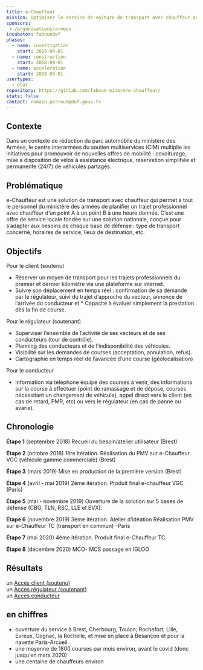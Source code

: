 ```yaml
---
title: e-Chauffeur
mission: Optimiser le service de voiture de transport avec chauffeur au sein des bases de défense
sponsors:
 - /organisations/armees
incubator: fabnumdef
phases:
  - name: investigation
    start: 2018-09-01
  - name: construction
    start: 2018-09-01
  - name: acceleration
    start: 2018-09-01
usertypes:
  - etat
repository: https://gitlab.com/fabnum-minarm/e-chauffeur/
stats: false
contact: romain.perroud@def.gouv.fr
---
```


## Contexte 
Dans un contexte de réduction du parc automobile du ministère des Armées, le centre interarmées du soutien multiservices (CIM) multiplie les initiatives pour promouvoir de nouvelles offres de mobilité : covoiturage, mise à disposition de vélos à assistance électrique, réservation simplifiée et permanente (24/7) de véhicules partagés.

## Problématique
e-Chauffeur est une solution de transport avec chauffeur qui permet à tout le personnel du ministère des armées de planifier un trajet professionnel avec chauffeur d’un point A à un point B à une heure donnée. C’est une offre de service locale fondée sur une solution nationale, conçue pour s’adapter aux besoins de chaque base de défense : type de transport concerné, horaires de service, lieux de destination, etc.

## Objectifs   
Pour le client (soutenu)
* Réserver un moyen de transport pour les trajets professionnels du premier et dernier kilomètre via une plateforme sur internet.
* Suivre son déplacement en temps réel : confirmation de sa demande par le régulateur, suivi du trajet d’approche du vecteur, annonce de l’arrivée du conducteur et * Capacité à évaluer simplement la prestation dès la fin de course.

Pour le régulateur (soutenant)
* Superviser l’ensemble de l’activité de ses vecteurs et de ses conducteurs (tour de contrôle).
* Planning des conducteurs et de l’indisponibilité des véhicules.
* Visibilité sur les demandes de courses (acceptation, annulation, refus).
* Cartographie en temps réel de l’avancée d’une course (géolocalisation)

Pour le conducteur
* Information via téléphone équipé des courses à venir, des informations sur la course à effectuer (point de ramassage et de dépose, courses nécessitant un changement de véhicule), appel direct vers le client (en cas de retard, PMR, etc) ou vers le régulateur (en cas de panne ou avarie).


## Chronologie
__Étape 1__ (septembre 2018) Recueil du besoin/atelier utilisateur (Brest)

__Étape 2__ (octobre 2018) 1ère itération. Réalisation du PMV sur e-Chauffeur VGC (véhicule gamme commerciale) (Brest)

__Étape 3__ (mars 2019) Mise en production de la première version (Brest)

__Étape 4__ (avril - mai 2019) 2ème itération. Produit final e-chauffeur VGC (Paris)

__Étape 5__ (mai - novembre 2019) Ouverture de la solution sur 5 bases de défense (CBG, TLN, RSC, LLE et EVX).

__Étape 6__ (novembre 2019) 3ème itération. Atelier d’idéation
Réalisation PMV sur e-Chauffeur TC (transport en commun) -Paris  

__Étape 7__ (mai 2020) 4ème itération. Produit final e-Chauffeur TC

__Étape 8__ (décembre 2020) MCO- MCS passage en IGLOO

## Résultats
un [Accès client (soutenu)](https://echauffeur.fabnum.fr)    
un [Accès régulateur (soutenant)](https://dashboard.echauffeur.fabnum.fr)    
un [Accès conducteur](https://driver.echauffeur.fabnum.fr)

## en chiffres
- ouverture du service à Brest, Cherbourg, Toulon, Rochefort, Lille, Evreux, Cognac, la Rochelle, et mise en place à Besançon et pour la navette Paris-Arcueil.
- une moyenne de 1800 courses par mois environ, avant le covid (donc jusqu'en mars 2020)
- une centaine de chauffeurs environ

